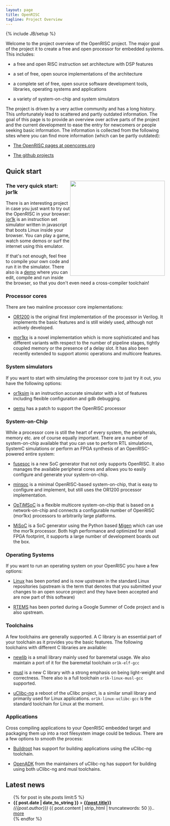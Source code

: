 ```yaml
---
layout: page
title: OpenRISC
tagline: Project Overview
---
```

{% include JB/setup %}

Welcome to the project overview of the OpenRISC project. The major
goal of the project it to create a free and open processor for
embedded systems. This includes:

- a free and open RISC instruction set architecture with DSP features

- a set of free, open source implementations of the architecture

- a complete set of free, open source software development tools,
  libraries, operating systems and applications

- a variety of system-on-chip and system simulators

The project is driven by a very active community and has a long
history. This unfortunately lead to scattered and partly outdated
information. The goal of this page is to provide an overview over
active parts of the project and the current development to ease the
entry for newcomers or people seeking basic information. The
information is collected from the following sites where you can find
more information (which can be partly outdated):

- [The OpenRISC pages at opencores.org](http://opencores.org/or1k/Main_Page)

- [The github projects](https://www.github.com/openrisc)

## Quick start

<div style="float: right">
    <img src="{{ BASE_PATH }}/assets/jor1k-screenshot.png" width="300px" margin="10px"/>
</div>

### The very quick start: jor1k

There is an interesting project in case you just want to try out the
OpenRISC in your browser: [jor1k](http://s-macke.github.io/jor1k/) is
an instruction set simulator written in javascript that boots Linux
inside your browser. You can play a game, watch some demos or surf the
internet using this emulator.

If that's not enough, feel free to compile your own code and run it in
the simulator. There also is a <a
href="http://s-macke.github.io/jor1k/demos/compile.html">demo</a>
where you can edit, compile and run inside the browser, so that you
don't even need a cross-compiler toolchain!

### Processor cores

There are two mainline processor core implementations:

- [OR1200]({{BASE_PATH}}/implementations.html#OR1200) is the original first
  implementation of the processor in Verilog. It implements the basic
  features and is still widely used, although not actively developed.

- [mor1kx]({{BASE_PATH}}/implementations.html#mor1kx) is a novel
  implementation which is more sophisticated and has different
  variants with respect to the number of pipeline stages, tightly
  coupled memory or the presence of a delay slot. It has also been
  recently extended to support atomic operations and multicore
  features.

### System simulators

If you want to start with simulating the processor core to just try it
out, you have the following options:

- [or1ksim]({{BASE_PATH}}/implementations.html#or1ksim) is an
  instruction accurate simulator with a lot of features including
  flexible configuration and gdb debugging.

- [qemu]({{BASE_PATH}}/implementations.html#qemu) has a patch to
  support the OpenRISC processor

### System-on-Chip

While a processor core is still the heart of every system, the
peripherals, memory etc. are of course equally important. There are a
number of system-on-chip available that you can use to perform RTL
simulations, SystemC simulations or perform an FPGA synthesis of an
OpenRISC-powered entire system:

- [fusesoc]({{BASE_PATH}}/soc.html#fusesoc) is a new SoC generator
  that not only supports OpenRISC. It also manages the available
  peripheral cores and allows you to easily configure and generate
  your system-on-chip.

- [minsoc]({{BASE_PATH}}/soc.html#minsoc) is a minimal OpenRISC-based
  system-on-chip, that is easy to configure and implement, but still
  uses the OR1200 processor implementation.

- [OpTiMSoC]({{BASE_PATH}}/soc.html#optimsoc) is a flexible multicore
  system-on-chip that is based on a network-on-chip and connects a
  configurable number of OpenRISC (mor1kx) processors to arbitrarily
  large platforms.

 - [MiSoC]({{BASE_PATH}}/soc.html#misoc) is a SoC generator using the
   Python based [Migen](https://m-labs.hk/gateware.html) which
   can use the mor1k processor. Both high performance and optimized
   for small FPGA footprint, it supports a large number of development
   boards out the box.

### Operating Systems

If you want to run an operating system on your OpenRISC you have a few
options:

- [Linux]({{BASE_PATH}}/software.html#linux) has been ported and is
  now upstream in the standard Linux repositories (upstream is the
  term that denotes that you submitted your changes to an open source
  project and they have been accepted and are now part of this
  software)

- [RTEMS]({{BASE_PATH}}/software.html#rtems) has been ported during a
  Google Summer of Code project and is also upstream.

### Toolchains

A few toolchains are generally supported. A C library is an essential
part of your toolchain as it provides you the basic features. The
following toolchains with different C libraries are available:

- [newlib]({{BASE_PATH}}/software.html#newlib-toolchain) is a small
  library mainly used for baremetal usage. We also maintain a port of
  it for the baremetal toolchain `or1k-elf-gcc`

- [musl]({{BASE_PATH}}/software.html#musl-toolchain) is a new C library with a
  strong emphasis on being light-weight and correctness. There also
  is a full toolchain `or1k-linux-musl-gcc` supported.

- [uClibc-ng]({{BASE_PATH}}/software.html#uclibc-ng-toolchain) a reboot of the
  uClibc project, is a similar small library and primarily used for Linux
  applications.  `or1k-linux-uclibc-gcc` is the standard toolchain for Linux
  at the moment.

### Applications

Cross compiling applications to your OpenRISC embedded target and packaging
them up into a root filesystem image could be tedious.  There are a few
options to smooth the process:

- [Buildroot]({{BASE_PATH}}/software.html#buildroot) has support for building
  applications using the uClibc-ng toolchain.

- [OpenADK]({{BASE_PATH}}/software.html#openadk) from the maintainers of uClibc-ng
  has support for building using both uClibc-ng and musl toolchains.

## Latest news
<ul class="posts">  
  {% for post in site.posts limit:5 %}  
    <li>  
      <span><b>{{ post.date | date_to_string }}</b></span> &raquo;  
      <a href="{{ BASE_PATH }}{{ post.url }}">  
      <b>{{post.title}}</b></a><br/>
      <i>({{post.author}})</i> {{ post.content | strip_html | truncatewords: 50 }}..
      <a href="{{ BASE_PATH }}{{ post.url }}">  
      more</a><br/>
    </li>
  {% endfor %}  
</ul>

